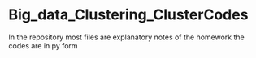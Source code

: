 # Big_data_Clustering_ClusterCodes
In the repository most files are explanatory notes of the homework
the codes are in py form
